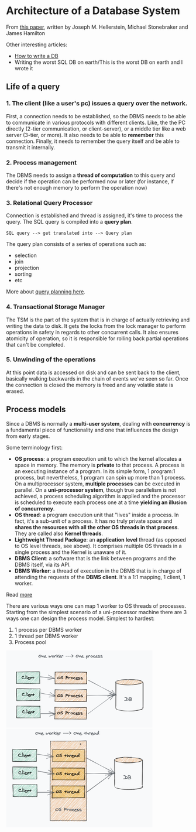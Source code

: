 # Architecture of a Database System

From [this paper](https://dsf.berkeley.edu/papers/fntdb07-architecture.pdf), written by Joseph M. Hellerstein, Michael Stonebraker and James Hamilton

Other interesting articles:

- [How to write a DB](https://cstack.github.io/db_tutorial/)
- Writing the worst SQL DB on earth/This is the worst DB on earth and I wrote it

## Life of a query

### 1. The client (like a user's pc) issues a query over the network.

First, a connection needs to be established, so the DBMS needs to be able to communicate in various protocols with different clients. Like, the the PC directly (2-tier communication, or client-server), or a middle tier like a web server (3-tier, or more).
It also needs to be able to **remember** this connection.
Finally, it needs to remember the query itself and be able to transmit it internally.

### 2. Process management

The DBMS needs to assign a **thread of computation** to this query and decide if the operation can be performed now or later (for instance, if there's not enough memory to perform the operation now)

### 3. Relational Query Processor

Connection is established and thread is assigned, it's time to process the query.
The SQL query is compiled into a **query plan**.

```
SQL query --> get translated into --> Query plan
```

The query plan consists of a series of operations such as:

- selection
- join
- projection
- sorting
- etc

More about [query planning here](https://www.sqlite.org/queryplanner.html).

### 4. Transactional Storage Manager

The TSM is the part of the system that is in charge of actually retrieving and writing the data to disk.
It gets the locks from the lock manager to perform operations in safety in regards to other concurrent calls.
It also ensures atomicity of operation, so it is responsible for rolling back partial operations that can't be completed.

### 5. Unwinding of the operations

At this point data is accessed on disk and can be sent back to the client, basically walking backwards in the chain of events we've seen so far. Once the connection is closed the memory is freed and any volatile state is erased.

## Process models

Since a DBMS is normally a **multi-user system**, dealing with **concurrency** is a fundamental piece of functionality and one that influences the design from early stages.

Some terminology first:

- **OS process**: a program execution unit to which the kernel allocates a space in memory. The memory is **private** to that process. A process is an executing instance of a program. In its simple form, 1 program:1 process, but nevertheless, 1 program can spin up more than 1 process. On a multiprocessor system, **multiple processes** can be executed in parallel. On a **uni-processor system**, though true parallelism is not achieved, a process scheduling algorithm is applied and the processor is scheduled to execute each process one at a time **yielding an illusion of concurrency**.
- **OS thread**: a program execution unit that "lives" inside a process. In fact, it's a sub-unit of a process. It has no truly private space and **shares the resources with all the other OS threads in that process**. They are called also **Kernel threads**.
- **Lightweight Thread Package**: an **application level** thread (as opposed to OS level threads, see above). It comprises multiple OS threads in a single process and the Kernel is unaware of it.
- **DBMS Client**: a software that is the link between programs and the DBMS itself, via its API.
- **DBMS Worker**: a thread of execution in the DBMS that is in charge of attending the requests of the **DBMS client**. It's a 1:1 mapping, 1 client, 1 worker.

Read [more](http://web.archive.org/web/20100807021758/http://kquest.co.cc/2010/03/program-process-task-thread)

There are various ways one can map 1 worker to OS threads of processes.
Starting from the simplest scenario of a uni-processor machine there are 3 ways one can design the process model. Simplest to hardest:

1. 1 process per DBMS worker
2. 1 thread per DBMS worker
3. Process pool

<img src="./images/1processx1worker.png" width="400"/>

<img src="./images/1threadx1worker.png" width="400"/>

